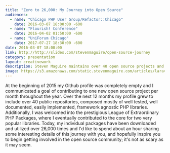 ```yaml
---
title: "Zero to 26,000: My Journey into Open Source"
audiences:
  - name: "Chicago PHP User Group/Refactor::Chicago"
    date: 2016-03-07 18:00:00 -600
  - name: "Flourish! Conference"
    date: 2016-04-02 01:50:00 -600
  - name: "UniForum Chicago"
    date: 2017-07-27 18:30:00 -600
date: 2016-03-07 18:00:00
link: http://http://slides.com/stevenmaguire/open-source-journey
category: presentation
layout: creativework
description: Steven Maguire maintains over 40 open source projects and shares his journey into the world of open source software contribution
image: https://s3.amazonaws.com/static.stevenmaguire.com/articles/laravel-ci.jpg
---
```


At the beginning of 2015 my Github profile was completely empty and I communicated a goal of contributing to one new open source project per month throughout the year. Over the next 12 months my profile grew to include over 40 public repositories, composed mostly of well tested, well documented, easily implemented, framework agnostic PHP libraries. Additionally, I was welcomed into the prestigious League of Extraordinary PHP Packages, where I eventually contributed to the core for two very popular libraries. Today, my individual packages have been downloaded and utilized over 26,000 times and I'd like to spend about an hour sharing some interesting details of this journey with you, and hopefully inspire you to begin getting involved in the open source community; it's not as scary as it may seem.
